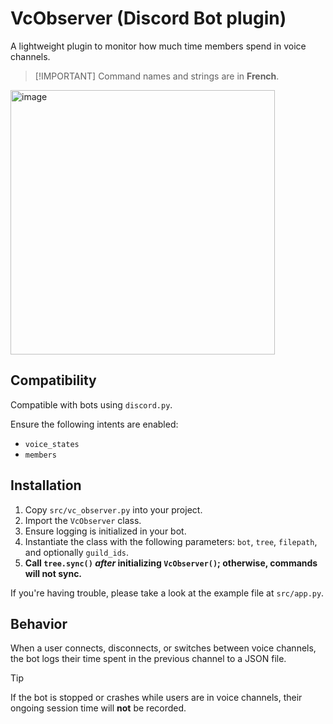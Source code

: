 # VcObserver (Discord Bot plugin)

A lightweight plugin to monitor how much time members spend in voice channels.

> \[!IMPORTANT]
> Command names and strings are in **French**.

<img width="423" alt="image" src="https://github.com/user-attachments/assets/9255d7ef-b0c4-47da-afe8-2ffdf4f02e7d" />

## Compatibility

Compatible with bots using `discord.py`.

Ensure the following intents are enabled:

* `voice_states`
* `members`


## Installation

1. Copy `src/vc_observer.py` into your project.
2. Import the `VcObserver` class.
3. Ensure logging is initialized in your bot.
4. Instantiate the class with the following parameters: `bot`, `tree`, `filepath`, and optionally `guild_ids`.
5. **Call `tree.sync()` *after* initializing `VcObserver()`; otherwise, commands will not sync.**

If you're having trouble, please take a look at the example file at `src/app.py`.

## Behavior

When a user connects, disconnects, or switches between voice channels, the bot logs their time spent in the previous channel to a JSON file.

> [!TIP]
> If the bot is stopped or crashes while users are in voice channels, their ongoing session time will **not** be recorded.
